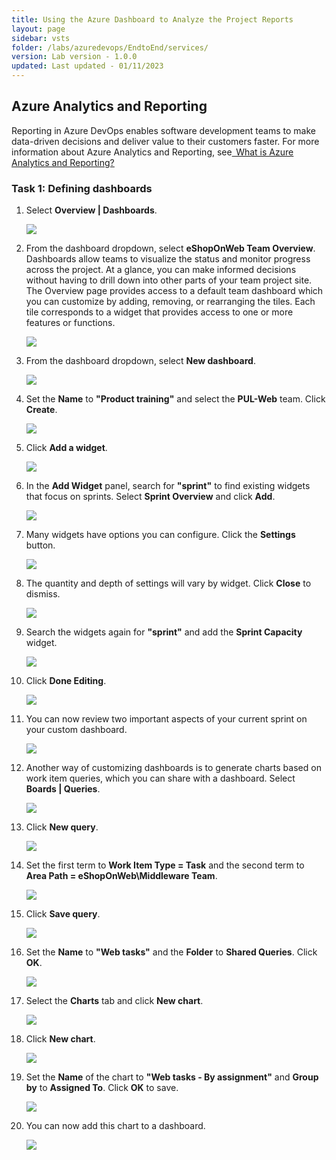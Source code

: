 ```yaml
---
title: Using the Azure Dashboard to Analyze the Project Reports
layout: page
sidebar: vsts
folder: /labs/azuredevops/EndtoEnd/services/
version: Lab version - 1.0.0
updated: Last updated - 01/11/2023
---
```

<div class="rw-ui-container"></div>

## Azure Analytics and Reporting

Reporting in Azure DevOps enables software development teams to make data-driven decisions and deliver value to their customers faster. For more information about Azure Analytics and Reporting, see<a href="https://learn.microsoft.com/en-us/azure/devops/report/?view=azure-devops"> <u> What is Azure Analytics and Reporting?</u></a>

### Task 1: Defining dashboards ###

1. Select **Overview | Dashboards**.

    ![](images/086.png)

1. From the dashboard dropdown, select **eShopOnWeb Team Overview**. Dashboards allow teams to visualize the status and monitor progress across the project. At a glance, you can make informed decisions without having to drill down into other parts of your team project site. The Overview page provides access to a default team dashboard which you can customize by adding, removing, or rearranging the tiles. Each tile corresponds to a widget that provides access to one or more features or functions.

    ![](images/087.png)

1. From the dashboard dropdown, select **New dashboard**.

    ![](images/088.png)

1. Set the **Name** to **"Product training"** and select the **PUL-Web** team. Click **Create**.

    ![](images/089.png)

1. Click **Add a widget**.

    ![](images/090.png)

1. In the **Add Widget** panel, search for **"sprint"** to find existing widgets that focus on sprints. Select **Sprint Overview** and click **Add**.

    ![](images/091.png)

1. Many widgets have options you can configure. Click the **Settings** button.

    ![](images/092.png)

1. The quantity and depth of settings will vary by widget. Click **Close** to dismiss.

    ![](images/093.png)

1. Search the widgets again for **"sprint"** and add the **Sprint Capacity** widget.

    ![](images/094.png)

1. Click **Done Editing**.

    ![](images/095.png)

1. You can now review two important aspects of your current sprint on your custom dashboard.

    ![](images/096.png)

1. Another way of customizing dashboards is to generate charts based on work item queries, which you can share with a dashboard. Select **Boards | Queries**.

    ![](images/097.png)

1. Click **New query**.

    ![](images/098.png)

1. Set the first term to **Work Item Type = Task** and the second term to **Area Path = eShopOnWeb\Middleware Team**.

    ![](images/099.png)

1. Click **Save query**.

    ![](images/100.png)

1. Set the **Name** to **"Web tasks"** and the **Folder** to **Shared Queries**. Click **OK**.

    ![](images/101.png)

1. Select the **Charts** tab and click **New chart**.

    ![](images/102.png)

1. Click **New chart**.

    ![](images/103.png)

1. Set the **Name** of the chart to **"Web tasks - By assignment"** and **Group by** to **Assigned To**. Click **OK** to save.

    ![](images/104.png)

1. You can now add this chart to a dashboard.

    ![](images/105.png)
